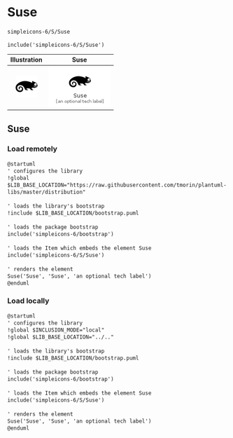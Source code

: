 # Suse


```text
simpleicons-6/S/Suse
```

```text
include('simpleicons-6/S/Suse')
```



| Illustration | Suse |
| :---: | :---: |
| ![illustration for Illustration](../../simpleicons-6/S/Suse.png) | ![illustration for Suse](../../simpleicons-6/S/Suse.Local.png) |




## Suse

### Load remotely
```plantuml
@startuml
' configures the library
!global $LIB_BASE_LOCATION="https://raw.githubusercontent.com/tmorin/plantuml-libs/master/distribution"

' loads the library's bootstrap
!include $LIB_BASE_LOCATION/bootstrap.puml

' loads the package bootstrap
include('simpleicons-6/bootstrap')

' loads the Item which embeds the element Suse
include('simpleicons-6/S/Suse')

' renders the element
Suse('Suse', 'Suse', 'an optional tech label')
@enduml
```

### Load locally
```plantuml
@startuml
' configures the library
!global $INCLUSION_MODE="local"
!global $LIB_BASE_LOCATION="../.."

' loads the library's bootstrap
!include $LIB_BASE_LOCATION/bootstrap.puml

' loads the package bootstrap
include('simpleicons-6/bootstrap')

' loads the Item which embeds the element Suse
include('simpleicons-6/S/Suse')

' renders the element
Suse('Suse', 'Suse', 'an optional tech label')
@enduml
```

